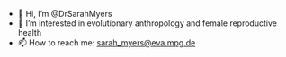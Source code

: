 - 👋 Hi, I’m @DrSarahMyers
- 👀 I’m interested in evolutionary anthropology and female reproductive health
- 📫 How to reach me: sarah_myers@eva.mpg.de

<!---
DrSarahMyers/DrSarahMyers is a ✨ special ✨ repository because its `README.md` (this file) appears on your GitHub profile.
You can click the Preview link to take a look at your changes.
--->
